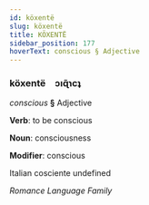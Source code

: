 ```yaml
---
id: köxentë
slug: köxentë
title: KÖXENTË
sidebar_position: 177
hoverText: conscious § Adjective
---
```


### köxentë&emsp;<span kind="abugida">ɔıɋ̃ɿcʇ</span>

*conscious* **§** Adjective

**Verb**: to be conscious

**Noun**: consciousness

**Modifier**: conscious

Italian cosciente undefined

*Romance Language Family*